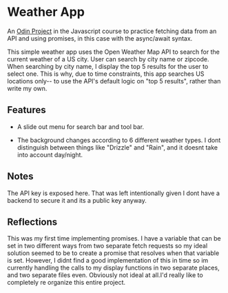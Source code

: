 # Weather App

An [Odin Project](https://www.theodinproject.com/lessons/javascript-weather-app) in the Javascript course to practice fetching data from an API and using promises, in this case with the async/await syntax.

This simple weather app uses the Open Weather Map API to search for the current weather of a US city. User can search by city name or zipcode. When searching by city name, I display the top 5 results for the user to select one. This is why, due to time constraints, this app searches US locations only-- to use the API's default logic on "top 5 results", rather than write my own.


## Features

- A slide out menu for search bar and tool bar. 

- The background changes according to 6 different weather types. I dont distinguish between things like "Drizzle" and "Rain", and it doesnt take into account day/night.


## Notes

The API key is exposed here. That was left intentionally given I dont have a backend to secure it and its a public key anyway.


## Reflections

This was my first time implementing promises. I have a variable that can be set in two different ways from two separate fetch requests so my ideal solution seemed to be to create a promise that resolves when that variable is set. However, I didnt find a good implementation of this in time so im currently handling the calls to my display functions in two separate places, and two separate files even. Obviously not ideal at all.I'd really like to completely re organize this entire project.